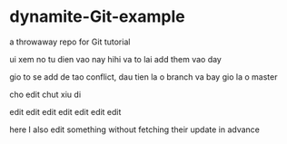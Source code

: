 # dynamite-Git-example
a throwaway repo for Git tutorial

ui xem no tu dien vao nay
hihi va to lai add them vao day

gio to se add de tao conflict, dau tien la o branch
va bay gio la o master

cho edit chut xiu di

edit
edit
edit
edit
edit
edit
edit


here I also edit something without fetching their update in advance
